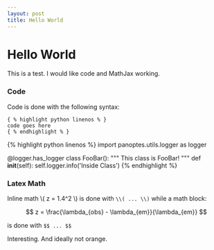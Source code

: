 ```yaml
---
layout: post
title: Hello World
---
```


# Hello World

This is a test. I would like code and MathJax working.

### Code

Code is done with the following syntax:

```
{ % highlight python linenos % }  
code goes here  
{ % endhighlight % }  
```

{% highlight python linenos %}
import panoptes.utils.logger as logger

@logger.has_logger
class FooBar():
  """ This class is FooBar! """
  def __init__(self):
    self.logger.info('Inside Class')
{% endhighlight %}


### Latex Math

Inline math \\( z = 1.4^2 \\) is done with `\\( ... \\)` while a math block:

$$ z = \frac{\lambda_{obs} - \lambda_{em}}{\lambda_{em}} $$

is done with `$$ ... $$`

Interesting. And ideally not orange.
